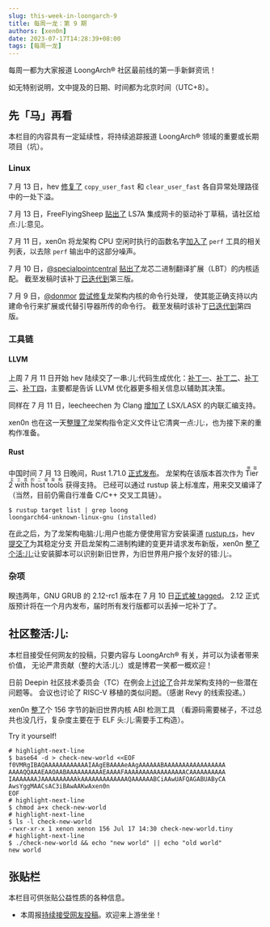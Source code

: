 ```yaml
---
slug: this-week-in-loongarch-9
title: 每周一龙：第 9 期
authors: [xen0n]
date: 2023-07-17T14:28:39+08:00
tags: [每周一龙]
---
```


每周一都为大家报道 LoongArch&reg; 社区最前线的第一手新鲜资讯！

<!-- truncate -->

如无特别说明，文中提及的日期、时间都为北京时间（UTC+8）。

## 先「马」再看

本栏目的内容具有一定延续性，将持续追踪报道 LoongArch&reg; 领域的重要或长期项目（坑）。

### Linux

7 月 13 日，hev [修复了](https://lore.kernel.org/loongarch/20230713030453.7404-1-wangrui@loongson.cn/)
`copy_user_fast` 和 `clear_user_fast` 各自异常处理路径中的一处下溢。

7 月 13 日，FreeFlyingSheep [贴出了](https://lore.kernel.org/loongarch/cover.1689215889.git.chenfeiyang@loongson.cn/)
LS7A 集成网卡的驱动补丁草稿，请社区给点:儿:意见。

7 月 11 日，xen0n 将龙架构 CPU 空闲时执行的函数名字[加入了](https://lore.kernel.org/loongarch/20230711102202.1206488-1-kernel@xen0n.name/)
`perf` 工具的相关列表，以去除 `perf` 输出中的这部分噪声。

7 月 10 日，[@specialpointcentral](https://github.com/specialpointcentral)
[贴出了](https://lore.kernel.org/loongarch/20230710124048.153562-1-huqi@loongson.cn/)龙芯二进制翻译扩展（LBT）的内核适配。
截至发稿时该补丁[已迭代到](https://lore.kernel.org/loongarch/20230714132121.107045-1-huqi@loongson.cn/)第三版。

7 月 9 日，[@donmor](https://github.com/donmor) [尝试修复](https://lore.kernel.org/loongarch/MEYP282MB2597CD6E861D659E3218148DD933A@MEYP282MB2597.AUSP282.PROD.OUTLOOK.COM/)龙架构内核的命令行处理，
使其能正确支持以内建命令行来扩展或代替引导器所传的命令行。
截至发稿时该补丁[已迭代到](https://lore.kernel.org/loongarch/MEYP282MB2597514C7A4697A72F829B78D93BA@MEYP282MB2597.AUSP282.PROD.OUTLOOK.COM/)第四版。


### 工具链

#### LLVM

上周 7 月 11 日开始 hev 陆续交了一串:儿:代码生成优化：[补丁一](https://reviews.llvm.org/D154762)、[补丁二](https://reviews.llvm.org/D154811)、[补丁三](https://reviews.llvm.org/D154819)、[补丁四](https://reviews.llvm.org/D154919)，主要都是告诉 LLVM 优化器更多相关信息以辅助其决策。

同样在 7 月 11 日，leecheechen 为 Clang [增加了](https://reviews.llvm.org/D154931) LSX/LASX 的内联汇编支持。

xen0n 也在这一天[整理了](https://reviews.llvm.org/D154916)龙架构指令定义文件让它清爽一点:儿:，也为接下来的重构作准备。

#### Rust

中国时间 7 月 13 日晚间，Rust 1.71.0 [正式发布](https://blog.rust-lang.org/2023/07/13/Rust-1.71.0.html)。
龙架构在该版本首次作为 <ruby>Tier 2 with host tools<rt>带宿主工具的二级架构</rt></ruby> 获得支持。
已经可以通过 rustup 装上标准库，用来交叉编译了（当然，目前仍需自行准备 C/C++ 交叉工具链）。

```sh-session
$ rustup target list | grep loong
loongarch64-unknown-linux-gnu (installed)
```

在此之后，为了龙架构电脑:儿:用户也能方便使用官方安装渠道
[rustup.rs](https://rustup.rs/)，hev [提交了](https://github.com/rust-lang/rustup/pull/3405)为其稳定分支
开启龙架构二进制构建的变更并请求发布新版，xen0n [整了个活:儿:](https://github.com/rust-lang/rustup/pull/3404)让安装脚本可以识别新旧世界，为旧世界用户报个友好的错:儿:。

### 杂项

睽违两年，GNU GRUB 的 2.12-rc1 版本在 7 月 10 日[正式被 tagged](https://lists.gnu.org/archive/html/grub-devel/2023-07/msg00029.html)。
2.12 正式版预计将在一个月内发布，届时所有发行版都可以丢掉一坨补丁了。

## 社区整活:儿:

本栏目接受任何网友的投稿，只要内容与 LoongArch&reg; 有关，并可以为读者带来价值，
无论严肃贡献（整的大活:儿:）或是博君一笑都一概欢迎！

日前 Deepin 社区技术委员会（TC）在例会上[讨论了](https://www.freelists.org/post/deepin-devel/-230628)合并龙架构支持的一些潜在问题等。
会议也讨论了 RISC-V 移植的类似问题。（感谢 Revy 的线索投递。）

xen0n [整了](https://gist.github.com/xen0n/5ee04aaa6cecc5c7794b9a0c3b65fc7f)个
156 字节的新旧世界内核 ABI 检测工具
（看源码需要梯子，不过总共也没几行，复杂度主要在于 ELF 头:儿:需要手工构造）。

Try it yourself!

```sh-session
# highlight-next-line
$ base64 -d > check-new-world <<EOF
f0VMRgIBAQAAAAAAAAAAAAIAAgEBAAAAeAAgAAAAAABAAAAAAAAAAAAAAAAA
AAAAQQAAAEAAOAABAAAAAAAAAAEAAAAFAAAAAAAAAAAAAAAAACAAAAAAAAAA
IAAAAAAAJAAAAAAAAAAkAAAAAAAAAAAAAQAAAAAABCiAAwUAFQAGABUAByCA
AwsYggMAACsAC3iBAwAAKwAxen0n
EOF
# highlight-next-line
$ chmod a+x check-new-world
# highlight-next-line
$ ls -l check-new-world
-rwxr-xr-x 1 xenon xenon 156 Jul 17 14:30 check-new-world.tiny
# highlight-next-line
$ ./check-new-world && echo "new world" || echo "old world"
new world
```

## 张贴栏

本栏目可供张贴公益性质的各种信息。

* 本周报[持续接受网友投稿][call-for-submissions]。欢迎来上游坐坐！

[call-for-submissions]: https://github.com/loongson-community/areweloongyet/issues/16

